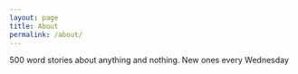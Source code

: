 ```yaml
---
layout: page
title: About
permalink: /about/
---
```


500 word stories about anything and nothing. New ones every Wednesday
